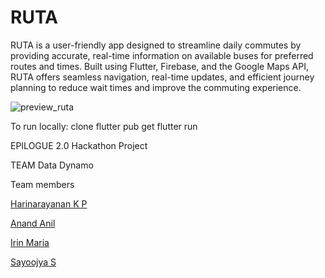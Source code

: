 # RUTA
RUTA is a user-friendly app designed to streamline daily commutes by providing accurate, real-time information on available buses for preferred routes and times. Built using Flutter, Firebase, and the Google Maps API, RUTA offers seamless navigation, real-time updates, and efficient journey planning to reduce wait times and improve the commuting experience.


![preview_ruta](https://github.com/user-attachments/assets/f9ae35c6-1b4e-46eb-a76e-eaf55a35ce97)

To run locally:
clone
flutter pub get
flutter run

EPILOGUE 2.0 Hackathon Project

TEAM Data Dynamo

Team members

[Harinarayanan K P](https://github.com/harinarayanan-kp/)

[Anand Anil](https://github.com/AnandAnil)

[Irin Maria](https://github.com/MianaPrinson)

[Sayoojya S](https://github.com/SAYOOJYAS)
